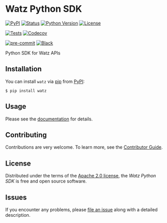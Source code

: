 # Watz Python SDK

[![PyPI](https://img.shields.io/pypi/v/watz.svg)][pypi status]
[![Status](https://img.shields.io/pypi/status/watz.svg)][pypi status]
[![Python Version](https://img.shields.io/pypi/pyversions/watz)][pypi status]
[![License](https://img.shields.io/pypi/l/watz)][license]

[![Tests](https://github.com/watz-inc/watz-py/workflows/Tests/badge.svg)][tests]
[![Codecov](https://codecov.io/gh/watz-inc/watz-py/branch/main/graph/badge.svg)][codecov]

[![pre-commit](https://img.shields.io/badge/pre--commit-enabled-brightgreen?logo=pre-commit&logoColor=white)][pre-commit]
[![Black](https://img.shields.io/badge/code%20style-black-000000.svg)][black]

[pypi status]: https://pypi.org/project/watz/
[license]: https://watz-inc.github.io/watz-py/license
[tests]: https://github.com/watz-inc/watz-py/actions?workflow=Tests
[codecov]: https://app.codecov.io/gh/watz-inc/watz-py
[pre-commit]: https://github.com/pre-commit/pre-commit
[black]: https://github.com/psf/black

Python SDK for Watz APIs

## Installation

You can install `watz` via [pip](https://pip.pypa.io/) from [PyPI](https://pypi.org/):

```console
$ pip install watz
```

## Usage

Please see the [documentation](https://watz-inc.github.io/watz-py) for details.

## Contributing

Contributions are very welcome.
To learn more, see the [Contributor Guide](CONTRIBUTING.md).

## License

Distributed under the terms of the [Apache 2.0 license](LICENSE.md), the
_Watz Python SDK_ is free and open source software.

## Issues

If you encounter any problems,
please [file an issue](https://github.com/watz-inc/watz-py/issues) along with a detailed description.
